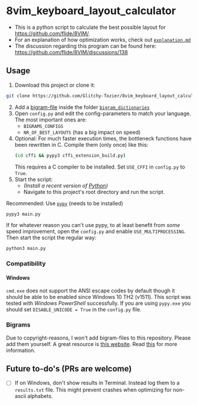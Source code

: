 # 8vim_keyboard_layout_calculator

- This is a python script to calculate the best possible layout for https://github.com/flide/8VIM/.
- For an explanation of how optimization works, check out [`explanation.md`](https://github.com/Glitchy-Tozier/8vim_keyboard_layout_calculator/blob/main/explanation.md)
- The discussion regarding this program can be found here: https://github.com/flide/8VIM/discussions/138

## Usage
1. Download this project or clone it:
```sh
git clone https://github.com/Glitchy-Tozier/8vim_keyboard_layout_calculator.git
```
2. Add a [bigram-file](#bigrams) inside the folder [`bigram_dictionaries`](https://github.com/Glitchy-Tozier/8vim_keyboard_layout_calculator/tree/main/bigram_dictionaries)
3. Open `config.py` and edit the config-parameters to match your language. The most important ones are:
    - `BIGRAMS_CONFIGS`
    - `NR_OF_BEST_LAYOUTS` (has a big impact on speed)
4. Optional: For much faster execution times, the bottleneck functions have been rewritten in C. Compile them (only once) like this:
   ```sh
   (cd cffi && pypy3 cffi_extension_build.py)
   ```
   This requires a C compiler to be installed. Set `USE_CFFI` in `config.py` to `True`.
5. Start the script:
    - _(Install a recent version of [Python](https://www.python.org/))_
    - Navigate to this project's root directory and run the script.

Recommended: Use [`pypy`](https://www.pypy.org/) (needs to be installed)
```sh
pypy3 main.py
```
If for whatever reason you can't use pypy, to at least benefit from *some* speed improvement, open the `config.py` and enable `USE_MULTIPROCESSING`. Then start the script the regular way:
```sh
python3 main.py
```

### Compatibility
#### Windows
`cmd.exe` does not support the ANSI escape codes by default though it should be able to be enabled since Windows 10 TH2 (v1511). This script was tested with *Windows PowerShell* successfully. If you are using `pypy.exe` you should set `DISABLE_UNICODE = True` in the `config.py` file.

### Bigrams
Due to copyright-reasons, I won't add bigram-files to this repository. Please add them yourself. A great resource is [this website](http://practicalcryptography.com/cryptanalysis/letter-frequencies-various-languages/).
Read [this](https://github.com/Glitchy-Tozier/8vim_keyboard_layout_calculator/blob/main/bigram_dictionaries/readme.txt) for more information.

## Future to-do's (PRs are welcome)
- [ ] If on Windows, don't show results in Terminal. Instead log them to a `results.txt` file. This might prevent crashes when optimizing for non-ascii alphabets.
